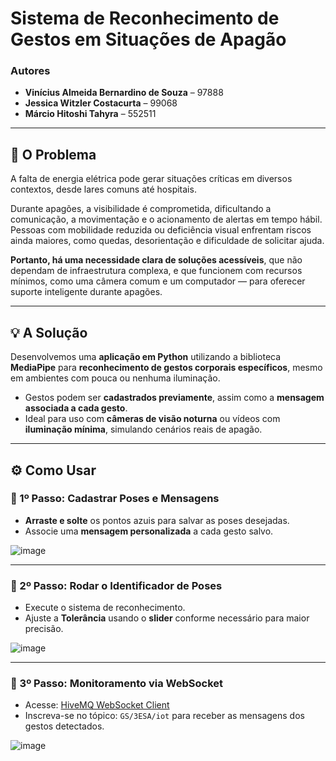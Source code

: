 # Sistema de Reconhecimento de Gestos em Situações de Apagão

### Autores  
- **Vinícius Almeida Bernardino de Souza** – 97888  
- **Jessica Witzler Costacurta** – 99068  
- **Márcio Hitoshi Tahyra** – 552511  

---

## 🧠 O Problema

A falta de energia elétrica pode gerar situações críticas em diversos contextos, desde lares comuns até hospitais.

Durante apagões, a visibilidade é comprometida, dificultando a comunicação, a movimentação e o acionamento de alertas em tempo hábil.  
Pessoas com mobilidade reduzida ou deficiência visual enfrentam riscos ainda maiores, como quedas, desorientação e dificuldade de solicitar ajuda.

**Portanto, há uma necessidade clara de soluções acessíveis**, que não dependam de infraestrutura complexa, e que funcionem com recursos mínimos, como uma câmera comum e um computador — para oferecer suporte inteligente durante apagões.

---

## 💡 A Solução

Desenvolvemos uma **aplicação em Python** utilizando a biblioteca **MediaPipe** para **reconhecimento de gestos corporais específicos**, mesmo em ambientes com pouca ou nenhuma iluminação.

- Gestos podem ser **cadastrados previamente**, assim como a **mensagem associada a cada gesto**.
- Ideal para uso com **câmeras de visão noturna** ou vídeos com **iluminação mínima**, simulando cenários reais de apagão.

---

## ⚙️ Como Usar

### 🔹 1º Passo: Cadastrar Poses e Mensagens
- **Arraste e solte** os pontos azuis para salvar as poses desejadas.
- Associe uma **mensagem personalizada** a cada gesto salvo.

![image](https://github.com/user-attachments/assets/4c657f7d-5c7f-4b32-9cd0-d9e5af7371cd)

---

### 🔹 2º Passo: Rodar o Identificador de Poses
- Execute o sistema de reconhecimento.
- Ajuste a **Tolerância** usando o **slider** conforme necessário para maior precisão.

![image](https://github.com/user-attachments/assets/531ae9df-4e38-4835-8b9c-d6dafad470fe)

---

### 🔹 3º Passo: Monitoramento via WebSocket
- Acesse: [HiveMQ WebSocket Client](https://www.hivemq.com/demos/websocket-client/)
- Inscreva-se no tópico: `GS/3ESA/iot` para receber as mensagens dos gestos detectados.

![image](https://github.com/user-attachments/assets/f7484a2c-4713-451a-b6e2-fbbe47b156c6)
